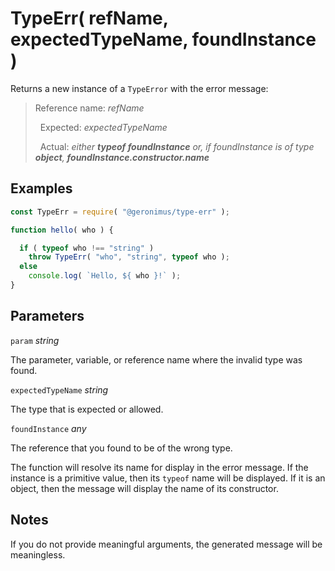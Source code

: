 # TypeErr( refName, expectedTypeName, foundInstance )

Returns a new instance of a `TypeError` with the error message:

> Reference name: *refName*
>
> &nbsp;&nbsp;Expected: *expectedTypeName*
>
> &nbsp;&nbsp;Actual: *either ***typeof foundInstance*** or, if foundInstance is of type ***object***, ***foundInstance.constructor.name****

## Examples

```javascript
const TypeErr = require( "@geronimus/type-err" );

function hello( who ) {

  if ( typeof who !== "string" )
    throw TypeErr( "who", "string", typeof who );
  else
    console.log( `Hello, ${ who }!` );
}
```

## Parameters

`param` *string*

The parameter, variable, or reference name where the invalid type was found.

`expectedTypeName` *string*

The type that is expected or allowed.

`foundInstance` *any*

The reference that you found to be of the wrong type.

The function will resolve its name for display in the error message. If the instance is a primitive value, then its `typeof` name will be displayed. If it is an object, then the message will display the name of its constructor.

## Notes

If you do not provide meaningful arguments, the generated message will be meaningless.

